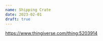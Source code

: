 ```yaml
---
name: Shipping Crate
date: 2023-02-01
draft: true
---
```


<https://www.thingiverse.com/thing:5203914>
